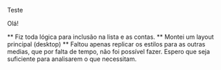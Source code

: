Teste

Olá!

** Fiz toda lógica para inclusão na lista e as contas.
** Montei um layout principal (desktop)
** Faltou apenas replicar os estilos para as outras medias, que por falta de tempo, não foi possível fazer.
Espero que seja suficiente para analisarem o que necessitam.
